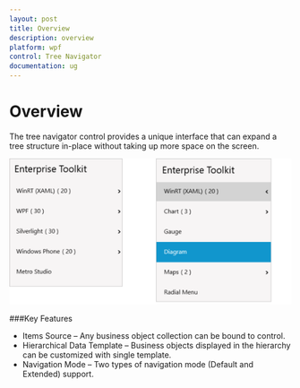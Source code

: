 ```yaml
---
layout: post
title: Overview
description: overview  
platform: wpf
control: Tree Navigator 
documentation: ug
---
```


# Overview  

The tree navigator control provides a unique interface that can expand a tree structure in-place without taking up more space on the screen.



![1](Overview_images/Overview_img1.png)




###Key Features

* Items Source – Any business object collection can be bound to control. 
* Hierarchical Data Template – Business objects displayed in the hierarchy can be customized with single template. 
* Navigation Mode – Two types of navigation mode (Default and Extended) support.



